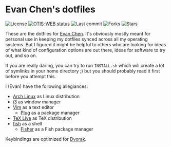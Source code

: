 # Evan Chen's dotfiles

![License](https://img.shields.io/github/license/vEnhance/dotfiles)
[<img src="https://github.com/vEnhance/dotfiles/actions/workflows/ci.yml/badge.svg" alt="OTIS-WEB status">](https://github.com/vEnhance/otis-web/actions)
![Last commit](https://img.shields.io/github/last-commit/vEnhance/dotfiles)
![Forks](https://img.shields.io/github/forks/vEnhance/dotfiles)
![Stars](https://img.shields.io/github/stars/vEnhance/dotfiles)

These are the dotfiles for [Evan Chen](https://web.evanchen.cc).
It's obviously mostly meant for personal use in keeping my dotfiles
synced across all my operating systems.
But I figured it might be helpful to others who are looking for ideas
of what kind of configuration options are out there,
ideas for software to try out, and so on.

If you are really daring, you can try to run `INSTALL.sh` which will create
a lot of symlinks in your home directory ;)
but you should probably read it first before you attempt this.

I (Evan) have the following allegiances:

* [Arch Linux](https://www.archlinux.org) as Linux distribution
* [i3](https://i3wm.org/) as window manager
* [Vim](https://www.vim.org) as a text editor
	* [Plug](https://github.com/junegunn/vim-plug) as a package manager
* [TeX Live](https://tug.org/texlive/) as TeX distribution
* [fish](https://fishshell.com/) as a shell
	* [Fisher](https://github.com/jorgebucaran/fisher) as a Fish package manager

Keybindings are optimized for [Dvorak](https://en.wikipedia.org/wiki/Dvorak_Simplified_Keyboard).
